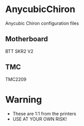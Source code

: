 # AnycubicChiron
Anycubic Chiron configuration files

## Motherboard
BTT SKR2 V2

## TMC
TMC2209


# Warning
- These are 1:1 from the printers
- USE AT YOUR OWN RISK!

